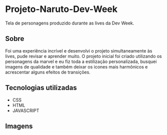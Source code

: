 # Projeto-Naruto-Dev-Week

Tela de personagens produzido durante as lives da Dev Week.

## Sobre

Foi uma experiência incrível e desenvolvi o projeto simultaneamente às lives, pude revisar e aprender muito.
O projeto inicial foi criado utilizando os personagens da marvel e eu fiz toda a estilização personalizada, busquei imagens de qualidade e também deixar os icones mais harmônicos e acrescentar alguns efeitos de transições. 

## Tecnologias utilizadas

- CSS
- HTML
- JAVASCRIPT

## Imagens

